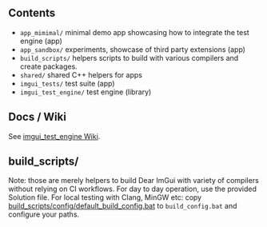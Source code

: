 ## Contents

- `app_mimimal/` minimal demo app showcasing how to integrate the test engine (app)
- `app_sandbox/` experiments, showcase of third party extensions (app)
- `build_scripts/` helpers scripts to build with various compilers and create packages.
- `shared/` shared C++ helpers for apps
- `imgui_tests/` test suite (app)
- `imgui_test_engine/` test engine (library)

## Docs / Wiki

See [imgui_test_engine Wiki](https://github.com/ocornut/imgui_dev/wiki/imgui_test_engine).

## build_scripts/

Note: those are merely helpers to build Dear ImGui with variety of compilers without relying on CI workflows.
For day to day operation, use the provided Solution file.
For local testing with Clang, MinGW etc: copy [build_scripts/config/default_build_config.bat](https://github.com/ocornut/imgui_dev/blob/main/build_scripts/config/default_build_config.bat) to `build_config.bat` and configure your paths.
